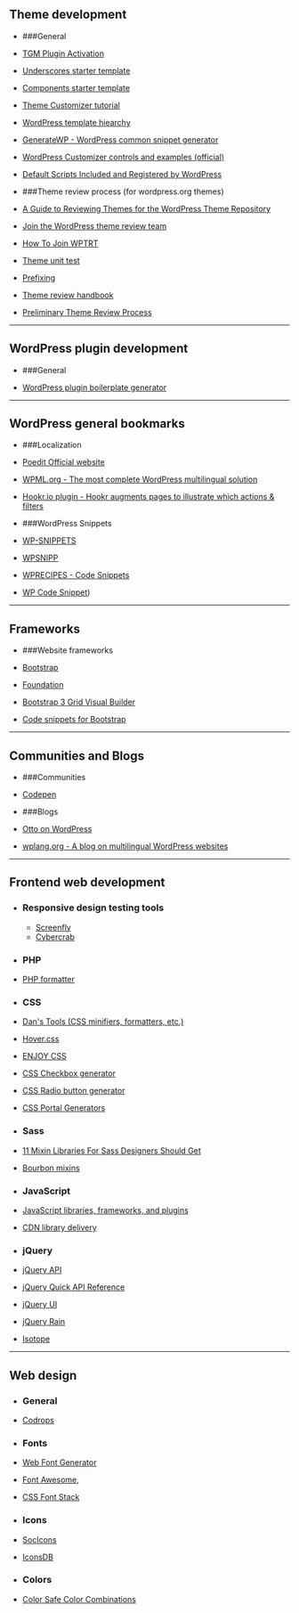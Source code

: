 ## Theme development

- ###General

 - [TGM Plugin Activation](http://tgmpluginactivation.com/)
 - [Underscores starter template](http://underscores.me/)
 - [Components starter template](http://components.underscores.me/)
 - [Theme Customizer tutorial](http://themefoundation.com/wordpress-theme-customizer/)
 - [WordPress template hiearchy](http://wphierarchy.com/)
 - [GenerateWP - WordPress common snippet generator](http://generatewp.com/)
 - [WordPress Customizer controls and examples (official)](https://github.com/WPTRT/code-examples/tree/master/customizer)
 - [Default Scripts Included and Registered by WordPress](https://developer.wordpress.org/themes/basics/including-css-javascript/#default-scripts-included-and-registered-by-wordpress)

- ###Theme review process (for wordpress.org themes)

 - [A Guide to Reviewing Themes for the WordPress Theme Repository](http://www.chipbennett.net/2011/04/20/a-guide-to-reviewing-themes-for-the-wordpress-theme-repository/)
 - [Join the WordPress theme review team](http://justintadlock.com/archives/2011/04/14/join-the-wordpress-theme-review-team)
 - [How To Join WPTRT](https://make.wordpress.org/themes/about-old/how-to-join-wptrt/)
 - [Theme unit test](http://codex.wordpress.org/Theme_Unit_Test)
 - [Prefixing](http://themereview.co/category/tutorials/)
 - [Theme review handbook](https://make.wordpress.org/themes/handbook/review/required/)
 - [Preliminary Theme Review Process](https://make.wordpress.org/themes/2014/12/26/preliminary-theme-review-process/)

----------------------------------------------------------------------------------------------------------------
##  WordPress plugin development

- ###General

 - [WordPress plugin boilerplate generator](http://wppb.me/)

----------------------------------------------------------------------------------------------------------------

##  WordPress general bookmarks

- ###Localization

 - [Poedit Official website](http://poedit.net/)
 - [WPML.org - The most complete WordPress multilingual solution](https://wpml.org/)
 - [Hookr.io plugin - Hookr augments pages to illustrate which actions & filters](http://hookr.io/plugin/)
 
- ###WordPress Snippets

 - [WP-SNIPPETS](http://wp-snippets.com/)
 - [WPSNIPP](http://wpsnipp.com/)
 - [WPRECIPES - Code Snippets](http://www.wprecipes.com/category/wordpress-hacks)
 - [WP Code Snippet](http://wpcodesnippet.com/))
 

----------------------------------------------------------------------------------------------------------------
##  Frameworks

- ###Website frameworks

 - [Bootstrap](http://getbootstrap.com)
 - [Foundation](http://foundation.zurb.com)
 - [Bootstrap 3 Grid Visual Builder](http://shoelace.io/)
 - [Code snippets for Bootstrap](http://bootsnipp.com)

----------------------------------------------------------------------------------------------------------------
##  Communities and Blogs

- ###Communities

 - [Codepen](http://codepen.io/)

- ###Blogs

 - [Otto on WordPress](http://ottopress.com/)
 - [wplang.org - A blog on multilingual WordPress websites](http://wplang.org/)

----------------------------------------------------------------------------------------------------------------
## Frontend web development

- ### Responsive design testing tools
  - [Screenfly](http://quirktools.com/screenfly)
  - [Cybercrab](http://cybercrab.com/screencheck)
 
- ### PHP
  
 - [PHP formatter](http://beta.phpformatter.com/)

- ### CSS

 - [Dan's Tools (CSS minifiers, formatters, etc.)](http://www.danstools.com/)
 - [Hover.css](http://ianlunn.github.io/Hover/)
 - [ENJOY CSS](http://enjoycss.com/)
 - [CSS Checkbox generator](http://www.csscheckbox.com/)
 - [CSS Radio button generator](http://www.csscheckbox.com/radio-buttons/0/)
 - [CSS Portal Generators](http://www.cssportal.com/)
 
- ### Sass

 - [11 Mixin Libraries For Sass Designers Should Get](http://www.hongkiat.com/blog/mixin-library-for-sass/)
 - [Bourbon mixins](http://bourbon.io/docs/)

- ### JavaScript

 - [JavaScript libraries, frameworks, and plugins](https://www.javascripting.com/)
 - [CDN library delivery](https://cdnjs.com/libraries)

- ### jQuery

 - [jQuery API](https://api.jquery.com/)
 - [jQuery Quick API Reference](http://oscarotero.com/jquery/)
 - [jQuery UI](http://jqueryui.com/)
 - [jQuery Rain](http://www.jqueryrain.com/)
 - [Isotope](http://isotope.metafizzy.co/)

----------------------------------------------------------------------------------------------------------------
## Web design
- ### General

 - [Codrops](http://tympanus.net/codrops/)

- ### Fonts

 - [Web Font Generator](https://www.web-font-generator.com/)
 - [Font Awesome](https://fortawesome.github.io/Font-Awesome/),
 - [CSS Font Stack](http://www.cssfontstack.com/)

- ### Icons

 - [SocIcons](http://www.socicon.com/)
 - [IconsDB](http://www.iconsdb.com/)

- ### Colors

 - [Color Safe Color Combinations](http://colorsafe.co/)
